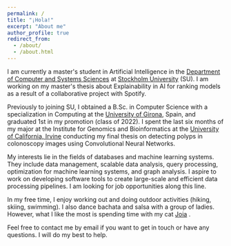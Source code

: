```yaml
---
permalink: /
title: "¡Hola!"
excerpt: "About me"
author_profile: true
redirect_from: 
  - /about/
  - /about.html
---
```


 I am currently a master's student in Artificial Intelligence in the [Department of Computer and Systems Sciences](https://www.su.se/department-of-computer-and-systems-sciences/) at [Stockholm University](https://www.su.se/cmlink/stockholm-university) (SU). I am working on my master's thesis about Explainability in AI for ranking models as a result of a collaborative project with Spotify.
 
  Previously to joining SU, I obtained a B.Sc. in Computer Science with a specialization in Computing at the [University of Girona](https://www.udg.edu/en/), Spain, and graduated 1st in my promotion (class of 2022). I spent the last six months of my major at the Institute for Genomics and Bioinformatics at the [University of California, Irvine](https://uci.edu/) conducting my final thesis on detecting polyps in colonoscopy images using Convolutional Neural Networks. 

My interests lie in the fields of databases and machine learning systems. They include data management, scalable data analysis, query processing, optimization for machine learning systems, and graph analysis. I aspire to work on developing software tools to create large-scale and efficient data processing pipelines. I am looking for job opportunities along this line.


In my free time, I enjoy working out and doing outdoor activities (hiking, skiing, swimming). I also dance bachata and salsa with a group of ladies. However, what I like the most is spending time with my cat [Joia](https://lauragalera.github.io/personal/joia) .  

Feel free to contact me by email if you want to get in touch or have any questions. I will do my best to help.
